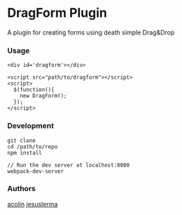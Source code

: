 # DragForm Plugin

A plugin for creating forms using death simple Drag&Drop

### Usage

```
<div id='dragform'></div>

<script src="path/to/dragform"></script>
<script>
  $(function(){
    new DragForm();
  });
</script>
```

### Development

```
git clone
cd /path/to/repo
npm install

// Run the dev server at localhost:8080
webpack-dev-server
```

### Authors
[acolin](https://github.com/acolin)
[jesuslerma](https://github.com/jesuslerma)
